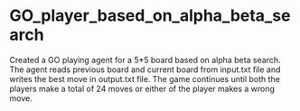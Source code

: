 # GO_player_based_on_alpha_beta_search
Created a GO playing agent for a 5*5 board based on alpha beta search.
The agent reads previous board and current board from input.txt file and writes the best move in output.txt file.
The game continues until both the players make a total of 24 moves or either of the player makes a wrong move.
